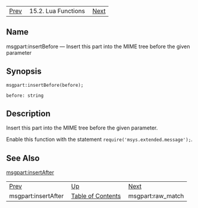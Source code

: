 |     |     |     |
| --- | --- | --- |
| [Prev](lua.ref.msgpart_insertAfter)  | 15.2. Lua Functions |  [Next](lua.ref.msgpart_raw_match.php) |

<a name="lua.ref.msgpart_insertBefore"></a>
## Name

msgpart:insertBefore — Insert this part into the MIME tree before the given parameter

<a name="idp25796912"></a>
## Synopsis

`msgpart:insertBefore(before);`

`before: string`<a name="idp25799552"></a>
## Description

Insert this part into the MIME tree before the given parameter.

Enable this function with the statement `require('msys.extended.message');`.

<a name="idp25802144"></a>
## See Also

[msgpart:insertAfter](lua.ref.msgpart_insertAfter "msgpart:insertAfter")

|     |     |     |
| --- | --- | --- |
| [Prev](lua.ref.msgpart_insertAfter)  | [Up](lua.function.details.php) |  [Next](lua.ref.msgpart_raw_match.php) |
| msgpart:insertAfter  | [Table of Contents](index) |  msgpart:raw_match |
